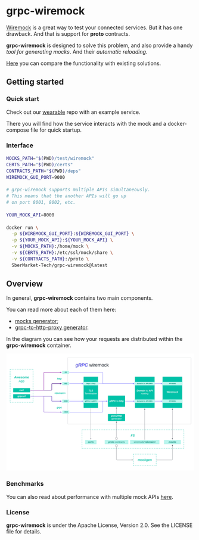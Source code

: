 # grpc-wiremock

[Wiremock](https://wiremock.org/docs) is a great way to test your connected services.
But it has one drawback. And that is support for **proto** contracts.

**grpc-wiremock** is designed to solve this problem,
and also provide a handy *tool for generating mocks*. And their *automatic reloading*. 

[Here](docs/comparsion.md) you can compare the functionality with existing solutions.

## Getting started

### Quick start
Check out our [wearable](https://github.com/nktch1/wearable) repo 
with an example service. 

There you will find how the service interacts with the mock and 
a docker-compose file for quick startup.

### Interface

```bash
MOCKS_PATH="$(PWD)/test/wiremock"
CERTS_PATH="$(PWD)/certs"
CONTRACTS_PATH="$(PWD)/deps"
WIREMOCK_GUI_PORT=9000

# grpc-wiremock supports multiple APIs simultaneously.
# This means that the another APIs will go up
# on port 8001, 8002, etc.

YOUR_MOCK_API=8000  

docker run \
  -p ${WIREMOCK_GUI_PORT}:${WIREMOCK_GUI_PORT} \
  -p ${YOUR_MOCK_API}:${YOUR_MOCK_API} \
  -v ${MOCKS_PATH}:/home/mock \
  -v ${CERTS_PATH}:/etc/ssl/mock/share \
  -v ${CONTRACTS_PATH}:/proto \
  SberMarket-Tech/grpc-wiremock@latest
```
## Overview

In general, **grpc-wiremock** contains two main components. 

You can read more about each of them here:
- [mocks generator](docs/mocks.md);
- [grpc-to-http-proxy generator](docs/proxy.md).

In the diagram you can see how your requests are distributed within the **grpc-wiremock** container.

![grpc-wiremock](docs/images/grpc-wiremock.png)

### Benchmarks
You can also read about performance with multiple mock APIs [here](docs/benchmarks.md).

### License
**grpc-wiremock** is under the Apache License, Version 2.0. See the LICENSE file for details.